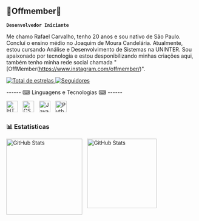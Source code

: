 ## 🎃Offmember🎃

**`Desenvolvedor Iniciante`**

Me chamo Rafael Carvalho, tenho 20 anos e sou nativo de São Paulo. Concluí o ensino médio no Joaquim de Moura Candelária. Atualmente, estou cursando Análise e Desenvolvimento de Sistemas na UNINTER. Sou apaixonado por tecnologia e estou desponibilizando minhas criações aqui, também tenho minha rede social chamada "[OffMember(https://www.instagram.com/offmember/)".

<p
    </a> 
    <a href="https://github.com/IffMember?tab=repositories&sort=stargazers">
        <img 
            alt="Total de estrelas" 
            title="Total de estrelas GitHub" 
            src="https://custom-icon-badges.demolab.com/github/stars/OffMember?color=cc9900&style=for-the-badge&labelColor=dfac14&logo=star&label=estrelas"
        />
    </a>
    <a href="https://github.com/OffMember?tab=followers">
        <img 
            alt="Seguidores" 
            title="Me siga no GitHub" 
            src="https://custom-icon-badges.demolab.com/github/followers/OffMember?color=ea841f&labelColor=cc6600&style=for-the-badge&logo=github&label=Seguidores&logoColor=white"
        />
    </a>
</p>
------
 ⌨ Linguagens e Tecnologias ⌨
------


<img 
    align="left" 
    alt="HTML"
    title="HTML" 
    width="30px" 
    style="padding-right: 10px;" 
    src="https://cdn.jsdelivr.net/gh/devicons/devicon@latest/icons/html5/html5-original.svg" 
/>
<img 
    align="left" 
    alt="CSS" 
    title="CSS"
    width="30px" 
    style="padding-right: 10px;" 
    src="https://cdn.jsdelivr.net/gh/devicons/devicon@latest/icons/css3/css3-original.svg" 
/>
<img 
    align="left" 
    alt="JavaScript" 
    title="JavaScript"
    width="30px" 
    style="padding-right: 10px;" 
    src="https://cdn.jsdelivr.net/gh/devicons/devicon@latest/icons/javascript/javascript-original.svg" 
/>
<img 
    align="left" 
    alt="Python" 
    title="Python"
    width="30px" 
    style="padding-right: 10px;" 
    src="https://cdn.jsdelivr.net/gh/devicons/devicon@latest/icons/python/python-original.svg" 
/>
<br/>
<br/>

### 📊 Estatísticas

<p>
  <img 
    align="left" 
    alt="GitHub Stats" 
    height="200" 
    style="padding-right: 10px;" 
    src="https://github-readme-stats.vercel.app/api?username=OffMember&show_icons=true&theme=tokyonight&include_all_commits=true&locale=pt-br" 
  />

<img 
      align="left" 
      alt="GitHub Stats" 
      height="183" 
      src="https://github-readme-stats.vercel.app/api/top-langs/?username=OffMember&theme=tokyonight&layout=compact&custom_title=Tecnologias&langs_count=9" 
      />
</p>

